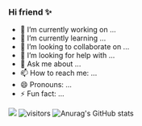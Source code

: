 ### Hi friend ✨

- 🔭 I’m currently working on ...
- 🌱 I’m currently learning ...
- 👯 I’m looking to collaborate on ...
- 🤔 I’m looking for help with ...
- 💬 Ask me about ...
- 📫 How to reach me: ...
- 😄 Pronouns: ...
- ⚡ Fun fact: ...

![](https://github-readme-stats.vercel.app/api?username=iiemos)
![visitors](https://visitor-badge.glitch.me/badge?page_id=iiemos.iiemos&left_color=green&right_color=#118bee)
![Anurag's GitHub stats](https://github-readme-stats.vercel.app/api?username=iiemos&count_private=true)

